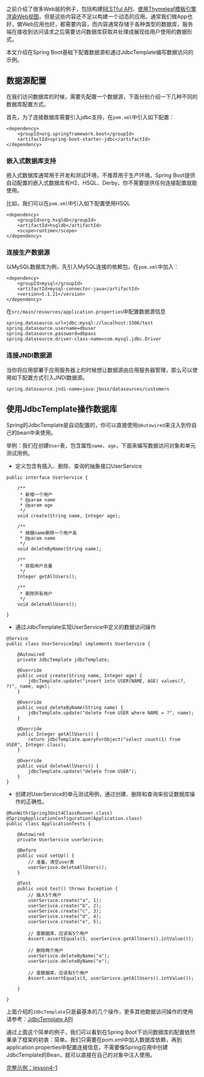 之前介绍了很多Web层的例子，包括构建[RESTful API](/Web/RESTfulAPI)、[使用Thymeleaf模板引擎渲染Web视图](/Web/Thymeleaf)，但是这些内容还不足以构建一个动态的应用。通常我们做App也好，做Web应用也好，都需要内容，而内容通常存储于各种类型的数据库，服务端在接收到访问请求之后需要访问数据库获取并处理成展现给用户使用的数据形式。

本文介绍在Spring Boot基础下配置数据源和通过JdbcTemplate编写数据访问的示例。

## 数据源配置

在我们访问数据库的时候，需要先配置一个数据源，下面分别介绍一下几种不同的数据库配置方式。

首先，为了连接数据库需要引入jdbc支持，在``pom.xml``中引入如下配置：

```
<dependency>
    <groupId>org.springframework.boot</groupId>
    <artifactId>spring-boot-starter-jdbc</artifactId>
</dependency>
```

### 嵌入式数据库支持

嵌入式数据库通常用于开发和测试环境，不推荐用于生产环境。Spring Boot提供自动配置的嵌入式数据库有H2、HSQL、Derby，你不需要提供任何连接配置就能使用。

比如，我们可以在``pom.xml``中引入如下配置使用HSQL

```
<dependency>
    <groupId>org.hsqldb</groupId>
    <artifactId>hsqldb</artifactId>
    <scope>runtime</scope>
</dependency>
```

### 连接生产数据源

以MySQL数据库为例，先引入MySQL连接的依赖包，在``pom.xml``中加入：

```
<dependency>
    <groupId>mysql</groupId>
    <artifactId>mysql-connector-java</artifactId>
    <version>5.1.21</version>
</dependency>
```

在``src/main/resources/application.properties``中配置数据源信息

```
spring.datasource.url=jdbc:mysql://localhost:3306/test
spring.datasource.username=dbuser
spring.datasource.password=dbpass
spring.datasource.driver-class-name=com.mysql.jdbc.Driver
```

### 连接JNDI数据源

当你将应用部署于应用服务器上的时候想让数据源由应用服务器管理，那么可以使用如下配置方式引入JNDI数据源。

```
spring.datasource.jndi-name=java:jboss/datasources/customers
```

## 使用JdbcTemplate操作数据库

Spring的JdbcTemplate是自动配置的，你可以直接使用``@Autowired``来注入到你自己的bean中来使用。

举例：我们在创建``User``表，包含属性``name``、``age``，下面来编写数据访问对象和单元测试用例。

* 定义包含有插入、删除、查询的抽象接口UserService

```
public interface UserService {

    /**
     * 新增一个用户
     * @param name
     * @param age
     */
    void create(String name, Integer age);

    /**
     * 根据name删除一个用户高
     * @param name
     */
    void deleteByName(String name);

    /**
     * 获取用户总量
     */
    Integer getAllUsers();

    /**
     * 删除所有用户
     */
    void deleteAllUsers();

}
```

* 通过JdbcTemplate实现UserService中定义的数据访问操作

```
@Service
public class UserServiceImpl implements UserService {

    @Autowired
    private JdbcTemplate jdbcTemplate;

    @Override
    public void create(String name, Integer age) {
        jdbcTemplate.update("insert into USER(NAME, AGE) values(?, ?)", name, age);
    }

    @Override
    public void deleteByName(String name) {
        jdbcTemplate.update("delete from USER where NAME = ?", name);
    }

    @Override
    public Integer getAllUsers() {
        return jdbcTemplate.queryForObject("select count(1) from USER", Integer.class);
    }

    @Override
    public void deleteAllUsers() {
        jdbcTemplate.update("delete from USER");
    }
}
```

* 创建对UserService的单元测试用例，通过创建、删除和查询来验证数据库操作的正确性。

```
@RunWith(SpringJUnit4ClassRunner.class)
@SpringApplicationConfiguration(Application.class)
public class ApplicationTests {

	@Autowired
	private UserService userSerivce;

	@Before
	public void setUp() {
		// 准备，清空user表
		userSerivce.deleteAllUsers();
	}

	@Test
	public void test() throws Exception {
		// 插入5个用户
		userSerivce.create("a", 1);
		userSerivce.create("b", 2);
		userSerivce.create("c", 3);
		userSerivce.create("d", 4);
		userSerivce.create("e", 5);

		// 查数据库，应该有5个用户
		Assert.assertEquals(5, userSerivce.getAllUsers().intValue());

		// 删除两个用户
		userSerivce.deleteByName("a");
		userSerivce.deleteByName("e");

		// 查数据库，应该有5个用户
		Assert.assertEquals(3, userSerivce.getAllUsers().intValue());

	}

}
```

上面介绍的``JdbcTemplate``只是最基本的几个操作，更多其他数据访问操作的使用请参考：[JdbcTemplate API](https://docs.spring.io/spring/docs/current/javadoc-api/org/springframework/jdbc/core/JdbcTemplate.html)

通过上面这个简单的例子，我们可以看到在Spring Boot下访问数据库的配置依然秉承了框架的初衷：简单。我们只需要在pom.xml中加入数据库依赖，再到application.properties中配置连接信息，不需要像Spring应用中创建JdbcTemplate的Bean，就可以直接在自己的对象中注入使用。

[完整示例：lesson4-1](https://github.com/codeyoyo/spring-boot-learn/tree/master/springboot/lesson4-1)